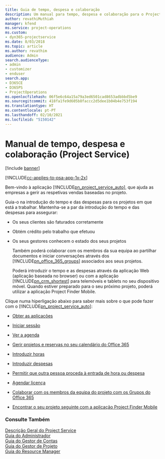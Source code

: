 ```yaml
---
title: Guia de tempo, despesa e colaboração
description: Um manual para tempo, despesa e colaboração para o Project Service
author: revathiMuthiah
manager: kfend
ms.service: project-operations
ms.custom:
- dyn365-projectservice
ms.date: 8/03/2018
ms.topic: article
ms.author: revathim
audience: Admin
search.audienceType:
- admin
- customizer
- enduser
search.app:
- D365CE
- D365PS
- ProjectOperations
ms.openlocfilehash: 06f5e6c64a15a79a3ed6501cad8653adbbbd5be9
ms.sourcegitcommit: 418fa1fe9d605b8faccc2d5dee1b04b4e753f194
ms.translationtype: HT
ms.contentlocale: pt-PT
ms.lasthandoff: 02/10/2021
ms.locfileid: "5150142"
---
```

# <a name="time-expense-and-collaboration-guide-project-service"></a>Manual de tempo, despesa e colaboração (Project Service)

[!include [banner](../includes/psa-now-project-operations.md)]

[!INCLUDE[cc-applies-to-psa-app-1x-2x](../includes/cc-applies-to-psa-app-1x-2x.md)]

Bem-vindo à aplicação [!INCLUDE[pn_project_service_auto](../includes/pn-project-service-auto.md)], que ajuda as empresas a gerir as respetivas vendas baseadas no projeto. 
  
 Guia-o na introdução do tempo e das despesas para os projetos em que está a trabalhar. Mantenha-se a par da introdução do tempo e das despesas para assegurar:  
  
- Os seus clientes são faturados corretamente  
  
- Obtém crédito pelo trabalho que efetuou  
  
- Os seus gestores conhecem o estado dos seus projetos  
  
  Também poderá colaborar com os membros da sua equipa ao partilhar documentos e iniciar conversações através dos [!INCLUDE[pn_office_365_groups](../includes/pn-office-365-groups.md)] associados aos seus projetos.  
  
  Poderá introduzir o tempo e as despesas através da aplicação Web (aplicação baseada no browser) ou com a aplicação [!INCLUDE[pn_crm_shortest](../includes/pn-crm-shortest.md)] para telemóveis e tablets no seu dispositivo móvel. Quando estiver preparado para o seu próximo projeto, poderá utilizar a aplicação Project Finder Mobile.  
  
Clique numa hiperligação abaixo para saber mais sobre o que pode fazer com o [!INCLUDE[pn_project_service_auto](../includes/pn-project-service-auto.md)]:  
  
-   [Obter as aplicações](../psa/get-apps.md)  
  
-   [Iniciar sessão](../psa/sign-in.md)  
  
-   [Ver a agenda](../psa/view-schedule.md)  
  
-   [Gerir projetos e reservas no seu calendário do Office 365](../psa/manage-project-bookings-office-365-calendar.md)  
  
-   [Introduzir horas](../psa/enter-time.md)  
  
-   [Introduzir despesas](../psa/enter-expenses.md)  
  
-   [Permitir que outra pessoa proceda à entrada de hora ou despesa](../psa/allow-someone-else-enter-time-entry-expense.md)  
  
-   [Agendar licença](../psa/schedule-time-off.md)  
  
-   [Colaborar com os membros da equipa do projeto com os Grupos do Office 365](../psa/collaborate-project-team-members-office-365-groups.md)  
  
-   [Encontrar o seu projeto seguinte com a aplicação Project Finder Mobile](../psa/find-next-project-finder-mobile-app.md)  
  
### <a name="see-also"></a>Consulte Também  
 [Descrição Geral do Project Service](../psa/overview.md)   
 [Guia do Administrador](../psa/admin-guide.md)   
 [Guia do Gestor de Contas](../psa/account-manager-guide.md)   
 [Guia do Gestor de Projeto](../psa/project-manager-guide.md)   
 [Guia do Resource Manager](../psa/resource-manager-guide.md)   
